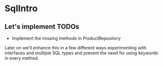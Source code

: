 # SqlIntro

## Let's implement TODOs

* Implement the missing methods in ProductRepository


Later on we'll enhance this in a few different ways experimenting with interfaces 
and multiple SQL types and prevent the need for using keywords in every method.
